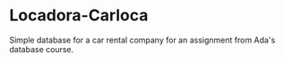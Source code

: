 # Locadora-Carloca
Simple database for a car rental company for an assignment from Ada's database course.
